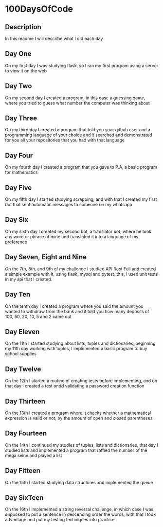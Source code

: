 # 100DaysOfCode
## Description

In this readme I will describe what I did each day

## Day One

On my first day I was studying flask, so I ran my first program using a server to view it on the web

## Day Two

On my second day I created a program, in this case a guessing game, where you tried to guess what number the computer was thinking about

## Day Three

On my third day I created a program that told you your github user and a programming language of your choice and it searched and demonstrated for you all your repositories that you had with that language

## Day Four

On my fourth day I created a program that you gave to P.A, a basic program for mathematics

## Day Five

On my fifth day I started studying scrapping, and with that I created my first bot that sent automatic messages to someone on my whatsapp

## Day Six

On my sixth day I created my second bot, a translator bot, where he took any word or phrase of mine and translated it into a language of my preference

## Day Seven, Eight and Nine

On the 7th, 8th, and 9th of my challenge I studied API Rest Full and created a simple example with it, using flask, mysql and pytest, this, I used unit tests in my api that I created.

## Day Ten

On the tenth day I created a program where you said the amount you wanted to withdraw from the bank and it told you how many deposits of 100, 50, 20, 10, 5 and 2 came out

## Day Eleven

On the 11th I started studying about lists, tuples and dictionaries, beginning my 11th day working with tuples, I implemented a basic program to buy school supplies

## Day Twelve

On the 12th I started a routine of creating tests before implementing, and on that day I created a test ondd validating a password creation function

## Day Thirteen

On the 13th I created a program where it checks whether a mathematical expression is valid or not, by the amount of open and closed parentheses

## Day Fourteen

On the 14th I continued my studies of tuples, lists and dictionaries, that day I studied lists and implemented a program that raffled the number of the mega seine and played a list

## Day Fitteen

On the 15th I started studying data structures and implemented the queue

## Day SixTeen

On the 16th I implemented a string reversal challenge, in which case I was supposed to put a sentence in descending order the words, with that I took advantage and put my testing techniques into practice

